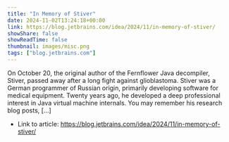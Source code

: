 ```yaml
---
title: "In Memory of Stiver"
date: 2024-11-02T13:24:18+00:00
link: https://blog.jetbrains.com/idea/2024/11/in-memory-of-stiver/
showShare: false
showReadTime: false
thumbnail: images/misc.png
tags: ["blog.jetbrains.com"]
---
```

On October 20, the original author of the Fernflower Java decompiler, Stiver, passed away after a long fight against glioblastoma. Stiver was a German programmer of Russian origin, primarily developing software for medical equipment. Twenty years ago, he developed a deep professional interest in Java virtual machine internals. You may remember his research blog posts, […]

- Link to article: https://blog.jetbrains.com/idea/2024/11/in-memory-of-stiver/